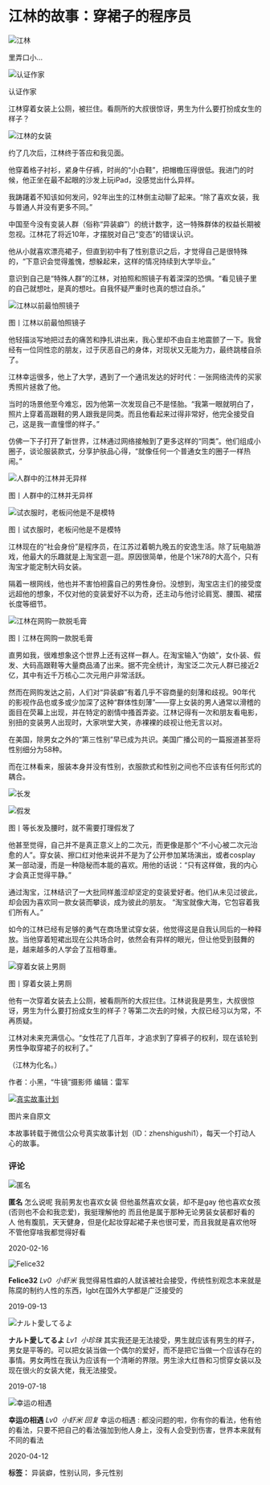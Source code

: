 # 江林的故事：穿裙子的程序员

![江林](https://ossimg.xinli001.com/20181031/usercover/697cb075e3147cb8c7fd6b9db3e51341.jpg?x-oss-process=image/quality,Q_80/format,webp)

里弄口小...

![认证作家](https://imgs.xinli001.com/public/picture/20240227/f26d23246fe54d5493690031a2d504af.png)

认证作家

江林穿着女装上公厕，被拦住。看厕所的大叔很惊讶，男生为什么要打扮成女生的样子？

![江林的女装](https://ossimg.xinli001.com/20170301/503fc74cfec8683d4d41aa1c048c149f.jpg)

约了几次后，江林终于答应和我见面。

他穿着格子衬衫，紧身牛仔裤，时尚的“小白鞋”，把帽檐压得很低。我进门的时候，他正坐在最不起眼的沙发上玩iPad，没感觉出什么异样。

我踌躇着不知该如何发问，92年出生的江林倒主动聊了起来。“除了喜欢女装，我与普通人并没有更多不同。”

中国至今没有变装人群（俗称“异装癖”）的统计数字，这一特殊群体的权益长期被忽视。江林花了将近10年，才摆脱对自己“变态”的错误认识。

他从小就喜欢漂亮裙子，但直到初中有了性别意识之后，才觉得自己是很特殊的，“下意识会觉得羞愧，想躲起来，这样的情况持续到大学毕业。”

意识到自己是“特殊人群”的江林，对拍照和照镜子有着深深的恐惧。“看见镜子里的自己就想吐，是真的想吐。自我怀疑严重时也真的想过自杀。”

![江林以前最怕照镜子](https://ossimg.xinli001.com/20170301/a35b8ec61911cb38bff167e5547f1819.jpg)

图丨江林以前最怕照镜子

他轻描淡写地把过去的痛苦和挣扎讲出来，我心里却不由自主地震颤了一下。我曾经有一位同性恋的朋友，过于厌恶自己的身体，对现状又无能为力，最终跳楼自杀了。

江林幸运很多，他上了大学，遇到了一个通讯发达的好时代：一张网络流传的买家秀照片拯救了他。

当时的场景他至今难忘，因为他第一次发现自己不是怪胎。“我第一眼就明白了，照片上穿着高跟鞋的男人跟我是同类。而且他看起来过得非常好，他完全接受自己，这是我一直憧憬的样子。”

仿佛一下子打开了新世界，江林通过网络接触到了更多这样的“同类”。他们组成小圈子，谈论服装款式，分享护肤品心得，“就像任何一个普通女生的圈子一样热闹。”

![人群中的江林并无异样](https://ossimg.xinli001.com/20170301/af819489cd2c4ae93ca5697ee60992af.jpg)

图丨人群中的江林并无异样

![试衣服时，老板问他是不是模特](https://ossimg.xinli001.com/20170301/ec8df50ebaac87e348aa77dced46f423.jpg)

图丨试衣服时，老板问他是不是模特

江林现在的“社会身份”是程序员，在江苏过着朝九晚五的安逸生活。除了玩电脑游戏，他最大的乐趣就是上淘宝逛一逛。原因很简单，他是个1米78的大高个，只有淘宝才能定制大码女装。

隔着一根网线，他也并不害怕袒露自己的男性身份。没想到，淘宝店主们的接受度远超他的想象，不仅对他的变装爱好不以为奇，还主动与他讨论肩宽、腰围、裙摆长度等细节。

![江林在网购一款脱毛膏](https://ossimg.xinli001.com/20170301/86380d03fa576f9975b66b849075d881.jpg)

图丨江林在网购一款脱毛膏

直男如我，很难想象这个世界上还有这样一群人。在淘宝输入“伪娘”，女仆装、假发、大码高跟鞋等大量商品涌了出来。据不完全统计，淘宝泛二次元人群已接近2亿，其中有近千万核心二次元用户非常活跃。

然而在网购发达之前，人们对“异装癖”有着几乎不容商量的刻薄和歧视。90年代的影视作品也或多或少加深了这种“群体性刻薄”——穿上女装的男人通常以滑稽的面目在荧幕上出现，并在特定的剧情中搔首弄姿。江林记得有一次和朋友看电影，别扭的变装男人出现时，大家哄堂大笑，赤裸裸的歧视让他无言以对。

在美国，除男女之外的“第三性别”早已成为共识。美国广播公司的一篇报道甚至将性别细分为58种。

而在江林看来，服装本身并没有性别，衣服款式和性别之间也不应该有任何形式的耦合。

![长发](https://ossimg.xinli001.com/20170301/566a5a79f60f1b37f15b61315125d231.jpg)

![假发](https://ossimg.xinli001.com/20170301/8b4a14a7e5bb5538a8be400e254cf7ea.jpg)

图丨等长发及腰时，就不需要打理假发了

他甚至觉得，自己并不是真正意义上的二次元，而更像是那个“不小心被二次元治愈的人”。穿女装、擦口红对他来说并不是为了公开参加某场演出，或者cosplay某一部动漫，而是一种隐秘而本能的喜欢。用他的话说：“只有这样做，我的内心才会真正觉得平静。”

通过淘宝，江林结识了一大批同样羞涩却坚定的变装爱好者。他们从未见过彼此，却会因为喜欢同一款女装而攀谈，成为彼此的朋友。 “淘宝就像大海，它包容着我们所有人。”

如今的江林已经有足够的勇气在商场里试穿女装，他觉得这是自我认同后的一种释放。当他穿着短裙出现在公共场合时，依然会有异样的眼光，但让他受到鼓舞的是，越来越多的人学会了互相尊重。

![穿着女装上男厕](https://ossimg.xinli001.com/20170301/76161e1cd05e5c21b1dede1aeb955717.jpg)

图丨穿着女装上男厕

他有一次穿着女装去上公厕，被看厕所的大叔拦住。江林说我是男生，大叔很惊讶，男生为什么要打扮成女生的样子？等第二次去的时候，大叔已经习以为常，不再质疑。

江林对未来充满信心。“女性花了几百年，才追求到了穿裤子的权利，现在该轮到男性争取穿裙子的权利了。”

（江林为化名。）

作者：小黑，“牛镜”摄影师
编辑：雷军

[![真实故事计划](https://ossimg.xinli001.com/20170104/2188c49894bef3d1922a53d7748d9fd2.jpeg)](https://kdt.im/V1YNOr)

图片来自原文

本故事转载于微信公众号真实故事计划（ID：zhenshigushi1），每天一个打动人心的故事。

### 评论

![匿名](https://image.xinli001.com/images/avatar.jpg!80)

**匿名**
怎么说呢 我前男友也喜欢女装 但他虽然喜欢女装，却不是gay 他也喜欢女孩(否则也不会和我恋爱)，我挺理解他的 而且他是属于那种无论男装女装都好看的人 他有腹肌，天天健身，但是化起妆穿起裙子来也很可爱，而且我就是喜欢他呀 不管他穿啥我都觉得好看

2020-02-16

![Felice32](https://ossimg.xinli001.com/20190913/685086ca95ebbb927887503c8a9ab609.jpg?x-oss-process=image/quality,Q_80)

**Felice32** _Lv0_  _小虾米_
我觉得易性癖的人就该被社会接受，传统性别观念本来就是陈腐的制约人性的东西，lgbt在国外大学都是广泛接受的

2019-09-13

![ナルト愛してるよ](https://ossimg.xinli001.com/20190815/abc0053d587dd4b627223df181f69483.jpg?x-oss-process=image/quality,Q_80)

**ナルト愛してるよ** _Lv1_  _小珍珠_
其实我还是无法接受，男生就应该有男生的样子，男女是平等的。可以把女装当做一个偶尔的爱好，而不是把它当做一个应该存在的事情。男女两性在我认为应该有一个清晰的界限。男生涂大红唇和习惯穿女装以及现在很火的女装大佬，我无法接受。

2019-07-18

![幸运の相遇](https://ossimg.xinli001.com/20200412/ab036246cabda5a71bb72a468ef323ef.jpg?x-oss-process=image/quality,Q_80)

**幸运の相遇** _Lv0_  _小虾米_
_回复_ 幸运の相遇 : 都没问题的啦，你有你的看法，他有他的看法，只要不把自己的看法强加到他人身上，没有人会受到伤害，世界本来就有不同的看法

2020-04-12

**标签：** 异装癖，性别认同，多元性别
